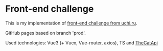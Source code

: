 # Front-end challenge

This is my implementation of [front-end challenge from uchi.ru](https://github.com/uchiru/frontend-challenge).

GitHub pages based on branch 'prod'.

Used technologies: Vue3 (+ Vuex, Vue-router, axios), TS and [TheCatApi](https://github.com/AdenForshaw/theCatAPI-website)
